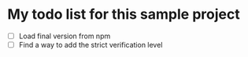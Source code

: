 # My todo list for this sample project

- [ ] Load final version from npm
- [ ] Find a way to add the strict verification level
